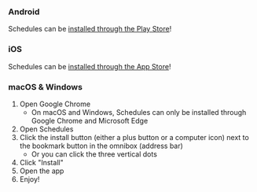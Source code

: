 ### Android

Schedules can be [installed through the Play Store](https://play.google.com/store/apps/details?id=com.hkamran.schedules)!

### iOS

Schedules can be [installed through the App Store](https://apps.apple.com/app/apple-store/id6444194250?pt=125715921&ct=Schedules%20(Web)&mt=8)!

### macOS & Windows

1. Open Google Chrome
    - On macOS and Windows, Schedules can only be installed through Google Chrome and Microsoft Edge
2. Open Schedules
3. Click the install button (either a plus button or a computer icon) next to the bookmark button in the omnibox (address bar)
    - Or you can click the three vertical dots
4. Click "Install"
5. Open the app
6. Enjoy!
